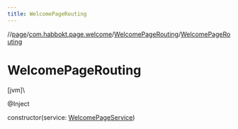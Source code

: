 ```yaml
---
title: WelcomePageRouting
---
```

//[page](../../../index.html)/[com.habbokt.page.welcome](../index.html)/[WelcomePageRouting](index.html)/[WelcomePageRouting](-welcome-page-routing.html)



# WelcomePageRouting



[jvm]\




@Inject



constructor(service: [WelcomePageService](../-welcome-page-service/index.html))




